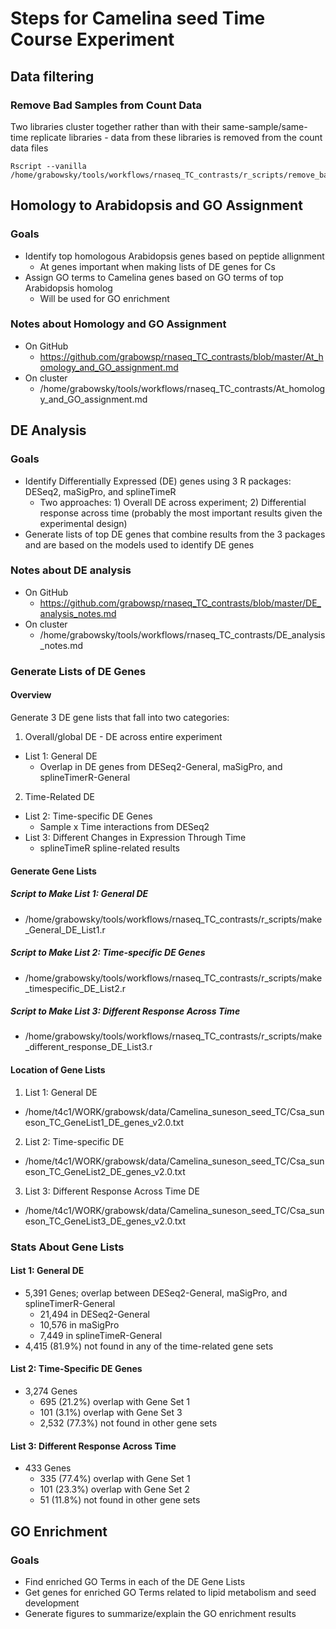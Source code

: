 # Steps for Camelina seed Time Course Experiment

## Data filtering
### Remove Bad Samples from Count Data
Two libraries cluster together rather than with their same-sample/same-time 
replicate libraries - data from these libraries is removed from the count data 
files
```
Rscript --vanilla /home/grabowsky/tools/workflows/rnaseq_TC_contrasts/r_scripts/remove_bad_samp_counts.r
```
## Homology to Arabidopsis and GO Assignment
### Goals
* Identify top homologous Arabidopsis genes based on peptide allignment
  * At genes important when making lists of DE genes for Cs
* Assign GO terms to Camelina genes based on GO terms of top Arabidopsis
homolog
  * Will be used for GO enrichment
### Notes about Homology and GO Assignment
* On GitHub
  * https://github.com/grabowsp/rnaseq_TC_contrasts/blob/master/At_homology_and_GO_assignment.md
* On cluster
  * /home/grabowsky/tools/workflows/rnaseq_TC_contrasts/At_homology_and_GO_assignment.md

## DE Analysis
### Goals
* Identify Differentially Expressed (DE) genes using 3 R packages: DESeq2, 
maSigPro, and splineTimeR
  * Two approaches: 1) Overall DE across experiment; 2) Differential response
across time (probably the most important results given the experimental design)
* Generate lists of top DE genes that combine results from the 3 packages and
are based on the models used to identify DE genes
### Notes about DE analysis
* On GitHub
  * https://github.com/grabowsp/rnaseq_TC_contrasts/blob/master/DE_analysis_notes.md
* On cluster
  * /home/grabowsky/tools/workflows/rnaseq_TC_contrasts/DE_analysis_notes.md
### Generate Lists of DE Genes
#### Overview
Generate 3 DE gene lists that fall into two categories:
1. Overall/global DE - DE across entire experiment
  * List 1: General DE
    * Overlap in DE genes from DESeq2-General, maSigPro, and 
splineTimerR-General
2. Time-Related DE
  * List 2: Time-specific DE Genes
    * Sample x Time interactions from DESeq2
  * List 3: Different Changes in Expression Through Time
    * splineTimeR spline-related results
#### Generate Gene Lists
##### Script to Make List 1: General DE
* /home/grabowsky/tools/workflows/rnaseq_TC_contrasts/r_scripts/make_General_DE_List1.r
##### Script to Make List 2: Time-specific DE Genes
* /home/grabowsky/tools/workflows/rnaseq_TC_contrasts/r_scripts/make_timespecific_DE_List2.r
##### Script to Make List 3: Different Response Across Time
* /home/grabowsky/tools/workflows/rnaseq_TC_contrasts/r_scripts/make_different_response_DE_List3.r
#### Location of Gene Lists
1. List 1: General DE
  * /home/t4c1/WORK/grabowsk/data/Camelina_suneson_seed_TC/Csa_suneson_TC_GeneList1_DE_genes_v2.0.txt
2. List 2: Time-specific DE
  * /home/t4c1/WORK/grabowsk/data/Camelina_suneson_seed_TC/Csa_suneson_TC_GeneList2_DE_genes_v2.0.txt
3. List 3: Different Response Across Time DE
  * /home/t4c1/WORK/grabowsk/data/Camelina_suneson_seed_TC/Csa_suneson_TC_GeneList3_DE_genes_v2.0.txt
### Stats About Gene Lists
#### List 1: General DE
* 5,391 Genes; overlap between DESeq2-General, maSigPro, and
splineTimerR-General
  * 21,494 in DESeq2-General
  * 10,576 in maSigPro
  * 7,449 in splineTimeR-General
* 4,415 (81.9%) not found in any of the time-related gene sets
#### List 2: Time-Specific DE Genes
* 3,274 Genes
  * 695 (21.2%) overlap with Gene Set 1
  * 101 (3.1%) overlap with Gene Set 3
  * 2,532 (77.3%) not found in other gene sets
#### List 3: Different Response Across Time
* 433 Genes
  * 335 (77.4%) overlap with Gene Set 1
  * 101 (23.3%) overlap with Gene Set 2
  * 51 (11.8%) not found in other gene sets

## GO Enrichment
### Goals
* Find enriched GO Terms in each of the DE Gene Lists
* Get genes for enriched GO Terms related to lipid metabolism and seed 
development
* Generate figures to summarize/explain the GO enrichment results


